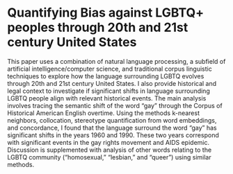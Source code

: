 # Quantifying Bias against LGBTQ+ peoples through 20th and 21st century United States 

This paper uses a combination of natural language processing, a subfield of artificial intelligence/computer science, and traditional corpus linguistic techniques to explore how the language surrounding LGBTQ evolves through 20th and 21st century United States. I also provide historical and legal context to investigate if significant shifts in language surrounding LGBTQ people align with relevant historical events. The main analysis involves tracing the semantic shift of the word “gay” through the Corpus of Historical American English overtime. Using the methods k-nearest neighbors, collocation, stereotype quantification from word embeddings, and concordance, I found that the language surround the word “gay” has significant shifts in the years 1960 and 1990. These two years correspond with significant events in the gay rights movement and AIDS epidemic. Discussion is supplemented with analysis of other words relating to the LGBTQ community (“homosexual,” “lesbian,” and “queer”) using similar methods.
